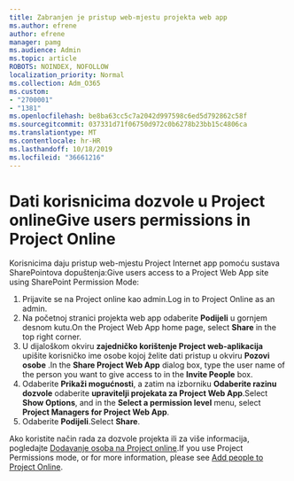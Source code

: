 ```yaml
---
title: Zabranjen je pristup web-mjestu projekta web app
ms.author: efrene
author: efrene
manager: pamg
ms.audience: Admin
ms.topic: article
ROBOTS: NOINDEX, NOFOLLOW
localization_priority: Normal
ms.collection: Adm_O365
ms.custom:
- "2700001"
- "1381"
ms.openlocfilehash: be8ba63cc5c7a2042d997598c6ed5d792862c58f
ms.sourcegitcommit: 037331d71f06750d972c0b6278b23bb15c4806ca
ms.translationtype: MT
ms.contentlocale: hr-HR
ms.lasthandoff: 10/18/2019
ms.locfileid: "36661216"
---
```

# <a name="give-users-permissions-in-project-online"></a><span data-ttu-id="4ab43-102">Dati korisnicima dozvole u Project online</span><span class="sxs-lookup"><span data-stu-id="4ab43-102">Give users permissions in Project Online</span></span>

<span data-ttu-id="4ab43-103">Korisnicima daju pristup web-mjestu Project Internet app pomoću sustava SharePointova dopuštenja:</span><span class="sxs-lookup"><span data-stu-id="4ab43-103">Give users access to a Project Web App site using SharePoint Permission Mode:</span></span>

1. <span data-ttu-id="4ab43-104">Prijavite se na Project online kao admin.</span><span class="sxs-lookup"><span data-stu-id="4ab43-104">Log in to Project Online as an admin.</span></span>
2. <span data-ttu-id="4ab43-105">Na početnoj stranici projekta web app odaberite **Podijeli** u gornjem desnom kutu.</span><span class="sxs-lookup"><span data-stu-id="4ab43-105">On the Project Web App home page, select **Share** in the top right corner.</span></span>
3. <span data-ttu-id="4ab43-106">U dijaloškom okviru **zajedničko korištenje Project web-aplikacija** upišite korisničko ime osobe kojoj želite dati pristup u okviru **Pozovi osobe** .</span><span class="sxs-lookup"><span data-stu-id="4ab43-106">In the **Share Project Web App** dialog box, type the user name of the person you want to give access to in the **Invite People** box.</span></span>
4. <span data-ttu-id="4ab43-107">Odaberite **Prikaži mogućnosti**, a zatim na izborniku **Odaberite razinu dozvole** odaberite **upravitelji projekata za Project Web App**.</span><span class="sxs-lookup"><span data-stu-id="4ab43-107">Select **Show Options**, and in the **Select a permission level** menu, select **Project Managers for Project Web App**.</span></span>
5. <span data-ttu-id="4ab43-108">Odaberite **Podijeli**.</span><span class="sxs-lookup"><span data-stu-id="4ab43-108">Select **Share**.</span></span>

<span data-ttu-id="4ab43-109">Ako koristite način rada za dozvole projekta ili za više informacija, pogledajte [Dodavanje osoba na Project online](https://docs.microsoft.com/projectonline/step-2-add-people-to-project-online).</span><span class="sxs-lookup"><span data-stu-id="4ab43-109">If you use Project Permissions mode, or for more information, please see [Add people to Project Online](https://docs.microsoft.com/projectonline/step-2-add-people-to-project-online).</span></span>
